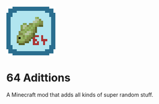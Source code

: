 ![title](icon/icon128.png)<br>

# 64 Adittions

A Minecraft mod that adds all kinds of super random stuff.
